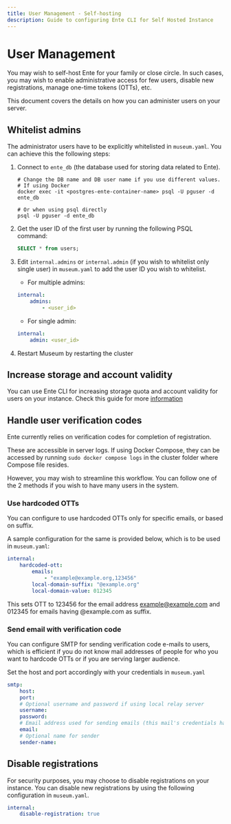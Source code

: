 ```yaml
---
title: User Management - Self-hosting
description: Guide to configuring Ente CLI for Self Hosted Instance
---
```


# User Management

You may wish to self-host Ente for your family or close circle. In such cases,
you may wish to enable administrative access for few users, disable new registrations,
manage one-time tokens (OTTs), etc.

This document covers the details on how you can administer users on your server.

## Whitelist admins

The administrator users have to be explicitly whitelisted in `museum.yaml`. You can achieve this
the following steps:

1. Connect to `ente_db` (the database used for storing data
related to Ente).
    ``` shell
    # Change the DB name and DB user name if you use different values.
    # If using Docker
    docker exec -it <postgres-ente-container-name> psql -U pguser -d ente_db 

    # Or when using psql directly
    psql -U pguser -d ente_db 
    ```

2. Get the user ID of the first user by running the following PSQL command:
    ``` sql
    SELECT * from users;
    ```

3. Edit `internal.admins` or `internal.admin` (if you wish to whitelist only single user) in `museum.yaml`
    to add the user ID you wish to whitelist.

    - For multiple admins:
    ``` yaml
    internal:
        admins:
            - <user_id>
    ```
    - For single admin:
    ``` yaml
    internal:
        admin: <user_id>
    ```

4. Restart Museum by restarting the cluster

## Increase storage and account validity

You can use Ente CLI for increasing storage quota and account validity for
users on your instance. Check this guide for more
[information](/self-hosting/administration/cli#step-4-increase-storage-and-account-validity)

## Handle user verification codes

Ente currently relies on verification codes for completion of registration.

These are accessible in server logs. If using Docker Compose, they can be
accessed by running `sudo docker compose logs` in the cluster folder where Compose
file resides.

However, you may wish to streamline this workflow. You can follow one of the 2 methods
if you wish to have many users in the system.

### Use hardcoded OTTs

You can configure to use hardcoded OTTs only for specific emails, or based on suffix.

A sample configuration for the same is provided below, which is to be used in `museum.yaml`:

``` yaml
internal:
    hardcoded-ott:
        emails:
            - "example@example.org,123456"
        local-domain-suffix: "@example.org"
        local-domain-value: 012345
```

This sets OTT to 123456 for the email address example@example.com and 012345 for emails having @example.com as suffix.

### Send email with verification code

You can configure SMTP for sending verification code e-mails to users, which
is efficient if you do not know mail addresses of people for who you want to hardcode
OTTs or if you are serving larger audience.

Set the host and port accordingly with your credentials in `museum.yaml`

``` yaml
smtp:
    host:
    port:
    # Optional username and password if using local relay server
    username:
    password:
    # Email address used for sending emails (this mail's credentials have to be provided)
    email:
    # Optional name for sender
    sender-name:
```

## Disable registrations

For security purposes, you may choose to disable registrations on your instance. You can disable new
registrations by using the following configuration in `museum.yaml`.

``` yaml
internal:
    disable-registration: true
```

